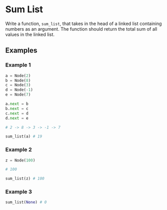 # Sum List

Write a function, `sum_list`, that takes in the head of a linked list containing numbers as an argument. The function should return the total sum of all values in the linked list.

## Examples

### Example 1
```python
a = Node(2)
b = Node(8)
c = Node(3)
d = Node(-1)
e = Node(7)

a.next = b
b.next = c
c.next = d
d.next = e

# 2 -> 8 -> 3 -> -1 -> 7

sum_list(a) # 19
```

### Example 2
```python
z = Node(100)

# 100

sum_list(z) # 100
```

### Example 3
```python
sum_list(None) # 0
```
